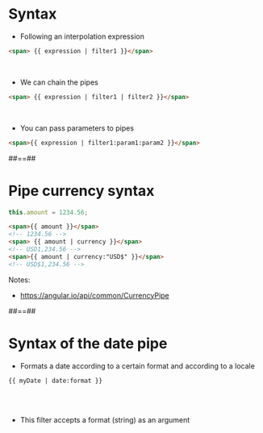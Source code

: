 <!-- .slide: class="with-code inconsolata" -->

# Syntax

-   Following an interpolation expression

```html
<span> {{ expression | filter1 }}</span>
```

<!-- .element: class="big-code" -->
<br>

-   We can chain the pipes

```html
<span> {{ expression | filter1 | filter2 }}</span>
```

<!-- .element: class="big-code" -->
<br>

-   You can pass parameters to pipes

```html
<span>{{ expression | filter1:param1:param2 }}</span>
```

<!-- .element: class="big-code" -->

##==##

<!-- .slide: class="with-code inconsolata" -->

# Pipe currency syntax

```typescript
this.amount = 1234.56;
```

<!-- .element: class="big-code" -->

```html
<span>{{ amount }}</span>
<!-- 1234.56 -->
<span> {{ amount | currency }}</span>
<!-- USD1,234.56 -->
<span>{{ amount | currency:"USD$" }}</span>
<!-- USD$1,234.56 -->
```

<!-- .element: class="big-code" -->

Notes:

-   https://angular.io/api/common/CurrencyPipe

##==##

<!-- .slide: class="with-code inconsolata" -->

# Syntax of the date pipe

-   Formats a date according to a certain format and according to a locale

```html
{{ myDate | date:format }}
```

<!-- .element: class="big-code" -->

<br><br>

-   This filter accepts a format (string) as an argument
